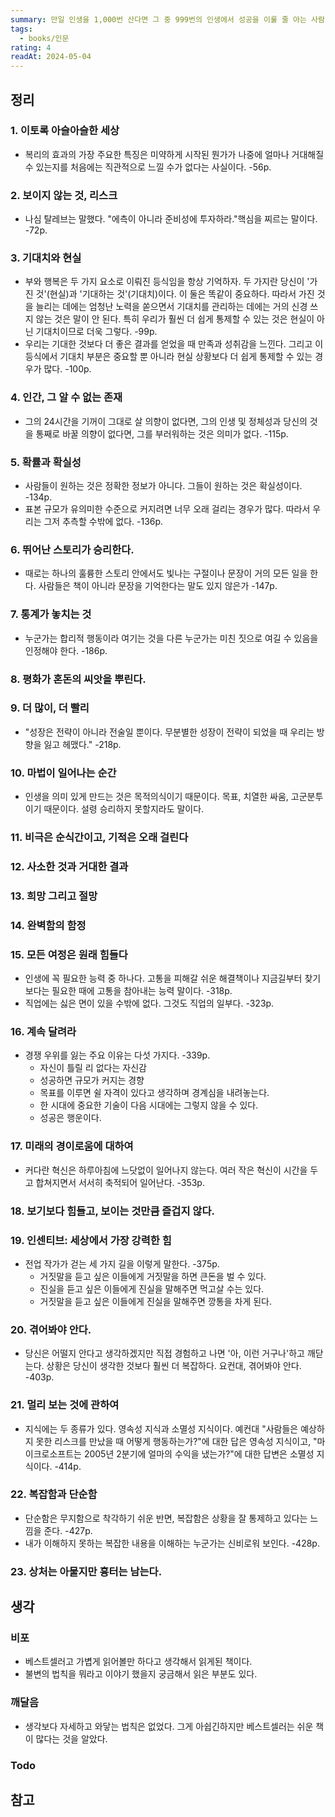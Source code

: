 ```yaml
---
summary: 만일 인생을 1,000번 산다면 그 중 999번의 인생에서 성공을 이룰 줄 아는 사람이 되고 싶다.
tags:
  - books/인문
rating: 4
readAt: 2024-05-04
---
```

## 정리
### 1. 이토록 아슬아슬한 세상
- 복리의 효과의 가장 주요한 특징은 미약하게 시작된 뭔가가 나중에 얼마나 거대해질 수 있는지를 처음에는 직관적으로 느낄 수가 없다는 사실이다. -56p.
### 2. 보이지 않는 것, 리스크
- 나심 탈레브는 말했다. "에측이 아니라 준비성에 투자하라."핵심을 찌르는 말이다. -72p.
### 3. 기대치와 현실
- 부와 행복은 두 가지 요소로 이뤄진 등식임을 항상 기억하자. 두 가지란 당신이 '가진 것'(현실)과 '기대하는 것'(기대치)이다. 이 둘은 똑같이 중요하다. 따라서 가진 것을 늘리는 데에는 엄청난 노력을 쏟으면서 기대치를 관리하는 데에는 거의 신경 쓰지 않는 것은 말이 안 된다. 특히 우리가 훨씬 더 쉽게 통제할 수 있는 것은 현실이 아닌 기대치이므로 더욱 그렇다. -99p.
- 우리는 기대한 것보다 더 좋은 결과를 얻었을 때 만족과 성취감을 느낀다. 그리고 이 등식에서 기대치 부분은 중요할 뿐 아니라 현실 상황보다 더 쉽게 통제할 수 있는 경우가 많다. -100p.
### 4. 인간, 그 알 수 없는 존재
- 그의 24시간을 기꺼이 그대로 살 의향이 없다면, 그의 인생 및 정체성과 당신의 것을 통째로 바꿀 의향이 없다면, 그를 부러워하는 것은 의미가 없다. -115p.
### 5. 확률과 확실성
- 사람들이 원하는 것은 정확한 정보가 아니다. 그들이 원하는 것은 확실성이다. -134p.
- 표본 규모가 유의미한 수준으로 커지려면 너무 오래 걸리는 경우가 많다. 따라서 우리는 그저 추측할 수밖에 없다. -136p.
### 6. 뛰어난 스토리가 승리한다.
- 때로는 하나의 훌륭한 스토리 안에서도 빛나는 구절이나 문장이 거의 모든 일을 한다. 사람들은 책이 아니라 문장을 기억한다는 말도 있지 않은가 -147p.
### 7. 통계가 놓치는 것
- 누군가는 합리적 행동이라 여기는 것을 다른 누군가는 미친 짓으로 여길 수 있음을 인정해야 한다. -186p.
### 8. 평화가 혼돈의 씨앗을 뿌린다.

### 9. 더 많이, 더 빨리
- "성장은 전략이 아니라 전술일 뿐이다. 무분별한 성장이 전략이 되었을 때 우리는 방향을 잃고 헤맸다." -218p.
### 10. 마법이 일어나는 순간
- 인생을 의미 있게 만드는 것은 목적의식이기 때문이다. 목표, 치열한 싸움, 고군분투이기 때문이다. 설령 승리하지 못할지라도 말이다.
### 11. 비극은 순식간이고, 기적은 오래 걸린다

### 12. 사소한 것과 거대한 결과

### 13. 희망 그리고 절망

### 14. 완벽함의 함정

### 15. 모든 여정은 원래 힘들다
- 인생에 꼭 필요한 능력 중 하나다. 고통을 피해갈 쉬운 해결책이나 지금길부터 찾기보다는 필요한 때에 고통을 참아내는 능력 말이다. -318p.
- 직업에는 싫은 면이 있을 수밖에 없다. 그것도 직업의 일부다. -323p.
### 16. 계속 달려라
- 경쟁 우위를 잃는 주요 이유는 다섯 가지다. -339p.
	- 자신이 틀릴 리 없다는 자신감
	- 성공하면 규모가 커지는 경향
	- 목표를 이루면 쉴 자격이 있다고 생각하며 경계심을 내려놓는다.
	- 한 시대에 중요한 기술이 다음 시대에는 그렇지 않을 수 있다.
	- 성공은 행운이다.
### 17. 미래의 경이로움에 대하여
- 커다란 혁신은 하루아침에 느닷없이 일어나지 않는다. 여러 작은 혁신이 시간을 두고 합쳐지면서 서서히 축적되어 일어난다. -353p.
### 18. 보기보다 힘들고, 보이는 것만큼 즐겁지 않다.

### 19. 인센티브: 세상에서 가장 강력한 힘
- 전업 작가가 걷는 세 가지 길을 이렇게 말한다. -375p.
	- 거짓말을 듣고 싶은 이들에게 거짓말을 하면 큰돈을 벌 수 있다.
	- 진실을 듣고 싶은 이들에게 진실을 말해주면 먹고살 수는 있다.
	- 거짓말을 듣고 싶은 이들에게 진실을 말해주면 깡통을 차게 된다.
### 20. 겪어봐야 안다.
- 당신은 어떨지 안다고 생각하겠지만 직접 경험하고 나면 '아, 이런 거구나'하고 깨닫는다. 상황은 당신이 생각한 것보다 훨씬 더 복잡하다. 요컨대, 겪어봐야 안다. -403p.
### 21. 멀리 보는 것에 관하여
- 지식에는 두 종류가 있다. 영속성 지식과 소멸성 지식이다. 예컨대 "사람들은 예상하지 못한 리스크를 만났을 때 어떻게 행동하는가?"에 대한 답은 영속성 지식이고, "마이크로소프트는 2005년 2분기에 얼마의 수익을 냈는가?"에 대한 답변은 소멸성 지식이다. -414p.
### 22. 복잡함과 단순함
- 단순함은 무지함으로 착각하기 쉬운 반면, 복잡함은 상황을 잘 통제하고 있다는 느낌을 준다. -427p.
- 내가 이해하지 못하는 복잡한 내용을 이해하는 누군가는 신비로워 보인다. -428p.
### 23. 상처는 아물지만 흉터는 남는다.
## 생각
### 비포
- 베스트셀러고 가볍게 읽어볼만 하다고 생각해서 읽게된 책이다.
- 불변의 법칙을 뭐라고 이야기 했을지 궁금해서 읽은 부분도 있다.
### 깨달음
- 생각보다 자세하고 와닿는 법칙은 없었다. 그게 아쉽긴하지만 베스트셀러는 쉬운 책이 많다는 것을 알았다.
### Todo

## 참고


